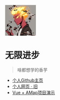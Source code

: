 <img src='./_media/logo.png' style="zoom:20%">

# 无限进步

> 啥都想学的香芋

- [个人Github主页](https://github.com/shiningxy)
- [个人网页 · 旧](https://www.studyzzz.top)
- [Vue + AMap项目演示](https://www.zxxz.cloud)

